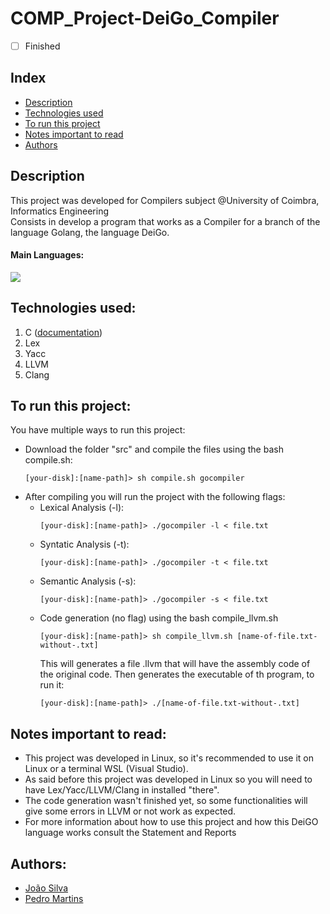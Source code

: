 # COMP_Project-DeiGo_Compiler
- [ ] Finished

## Index
- [Description](#description)
- [Technologies used](#technologies-used)
- [To run this project](#to-run-this-project)
- [Notes important to read](#notes-important-to-read)
- [Authors](#authors)

## Description
This project was developed for Compilers subject @University of Coimbra, Informatics Engineering <br>
Consists in develop a program that works as a Compiler for a branch of the language Golang, the language DeiGo. 

#### Main Languages:
![](https://img.shields.io/badge/-C-333333?style=flat&logo=C%2B%2B&logoColor=5459E2) 

## Technologies used:
1. C ([documentation](https://devdocs.io/c/))
2. Lex
3. Yacc
4. LLVM
5. Clang

## To run this project:
You have multiple ways to run this project:
  * Download the folder "src" and compile the files using the bash compile.sh:
    ```shellscript
    [your-disk]:[name-path]> sh compile.sh gocompiler
    ```
  * After compiling you will run the project with the following flags:
    + Lexical Analysis (-l):
      ```shellscript
      [your-disk]:[name-path]> ./gocompiler -l < file.txt
      ```
    + Syntatic Analysis (-t):
      ```shellscript
      [your-disk]:[name-path]> ./gocompiler -t < file.txt
      ```
    + Semantic Analysis (-s):
      ```shellscript
      [your-disk]:[name-path]> ./gocompiler -s < file.txt
      ```
    + Code generation (no flag) using the bash compile_llvm.sh
      ```shellscript
      [your-disk]:[name-path]> sh compile_llvm.sh [name-of-file.txt-without-.txt]
      ```
      This will generates a file .llvm that will have the assembly code of the original code. Then generates the executable of th program, to run it:
      ```shellscript
      [your-disk]:[name-path]> ./[name-of-file.txt-without-.txt]
      ```


## Notes important to read:
- This project was developed in Linux, so it's recommended to use it on Linux or a terminal WSL (Visual Studio).
- As said before this project was developed in Linux so you will need to have Lex/Yacc/LLVM/Clang in installed "there".
- The code generation wasn't finished yet, so some functionalities will give some errors in LLVM or not work as expected.
- For more information about how to use this project and how this DeiGO language works consult the Statement and Reports

## Authors:
- [João Silva](https://github.com/ikikara)
- [Pedro Martins](https://github.com/PedroMartinsUC)
